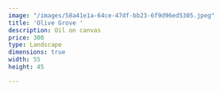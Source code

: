 ```yaml
---
image: "/images/58a41e1a-64ce-47df-bb23-6f9d96ed5305.jpeg"
title: 'Olive Grove '
description: Oil on canvas
price: 300
type: Landscape
dimensions: true
width: 55
height: 45

---
```

